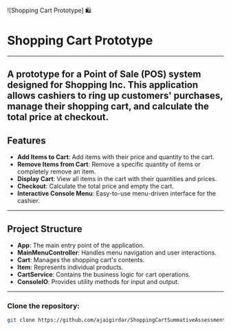 
![Shopping Cart Prototype] 🛍️ <!-- Project banner -->

# Shopping Cart Prototype
---
A prototype for a Point of Sale (POS) system designed for Shopping Inc.
This application allows cashiers to ring up customers' purchases, manage their shopping cart, and calculate the total price at checkout.
---
## Features
- **Add Items to Cart**: Add items with their price and quantity to the cart.
- **Remove Items from Cart**: Remove a specific quantity of items or completely remove an item.
- **Display Cart**: View all items in the cart with their quantities and prices.
- **Checkout**: Calculate the total price and empty the cart.
- **Interactive Console Menu**: Easy-to-use menu-driven interface for the cashier.
---
## Project Structure
- **App**: The main entry point of the application.
- **MainMenuController**: Handles menu navigation and user interactions.
- **Cart**: Manages the shopping cart's contents.
- **Item**: Represents individual products.
- **CartService**: Contains the business logic for cart operations.
- **ConsoleIO**: Provides utility methods for input and output.
---
### Clone the repository:
   ```sh
   git clone https://github.com/ajaigirdar/ShoppingCartSummativeAssessment.git








